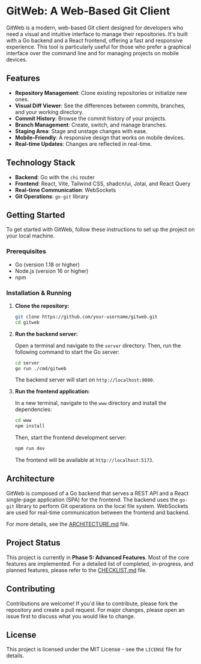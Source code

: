 # GitWeb: A Web-Based Git Client

GitWeb is a modern, web-based Git client designed for developers who need a visual and intuitive interface to manage their repositories. It's built with a Go backend and a React frontend, offering a fast and responsive experience. This tool is particularly useful for those who prefer a graphical interface over the command line and for managing projects on mobile devices.

## Features

-   **Repository Management**: Clone existing repositories or initialize new ones.
-   **Visual Diff Viewer**: See the differences between commits, branches, and your working directory.
-   **Commit History**: Browse the commit history of your projects.
-   **Branch Management**: Create, switch, and manage branches.
-   **Staging Area**: Stage and unstage changes with ease.
-   **Mobile-Friendly**: A responsive design that works on mobile devices.
-   **Real-time Updates**: Changes are reflected in real-time.

## Technology Stack

-   **Backend**: Go with the `chi` router
-   **Frontend**: React, Vite, Tailwind CSS, shadcn/ui, Jotai, and React Query
-   **Real-time Communication**: WebSockets
-   **Git Operations**: `go-git` library

## Getting Started

To get started with GitWeb, follow these instructions to set up the project on your local machine.

### Prerequisites

-   Go (version 1.18 or higher)
-   Node.js (version 16 or higher)
-   npm

### Installation & Running

1.  **Clone the repository:**

    ```bash
    git clone https://github.com/your-username/gitweb.git
    cd gitweb
    ```

2.  **Run the backend server:**

    Open a terminal and navigate to the `server` directory. Then, run the following command to start the Go server:

    ```bash
    cd server
    go run ./cmd/gitweb
    ```

    The backend server will start on `http://localhost:8080`.

3.  **Run the frontend application:**

    In a new terminal, navigate to the `www` directory and install the dependencies:

    ```bash
    cd www
    npm install
    ```

    Then, start the frontend development server:

    ```bash
    npm run dev
    ```

    The frontend will be available at `http://localhost:5173`.

## Architecture

GitWeb is composed of a Go backend that serves a REST API and a React single-page application (SPA) for the frontend. The backend uses the `go-git` library to perform Git operations on the local file system. WebSockets are used for real-time communication between the frontend and backend.

For more details, see the [ARCHITECTURE.md](ARCHITECTURE.md) file.

## Project Status

This project is currently in **Phase 5: Advanced Features**. Most of the core features are implemented. For a detailed list of completed, in-progress, and planned features, please refer to the [CHECKLIST.md](CHECKLIST.md) file.

## Contributing

Contributions are welcome! If you'd like to contribute, please fork the repository and create a pull request. For major changes, please open an issue first to discuss what you would like to change.

## License

This project is licensed under the MIT License - see the `LICENSE` file for details.
